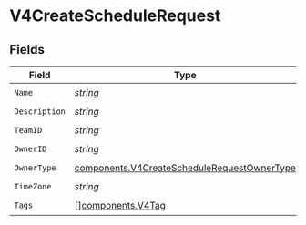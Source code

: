 # V4CreateScheduleRequest


## Fields

| Field                                                                                                      | Type                                                                                                       | Required                                                                                                   | Description                                                                                                |
| ---------------------------------------------------------------------------------------------------------- | ---------------------------------------------------------------------------------------------------------- | ---------------------------------------------------------------------------------------------------------- | ---------------------------------------------------------------------------------------------------------- |
| `Name`                                                                                                     | *string*                                                                                                   | :heavy_check_mark:                                                                                         | N/A                                                                                                        |
| `Description`                                                                                              | *string*                                                                                                   | :heavy_check_mark:                                                                                         | N/A                                                                                                        |
| `TeamID`                                                                                                   | *string*                                                                                                   | :heavy_check_mark:                                                                                         | N/A                                                                                                        |
| `OwnerID`                                                                                                  | *string*                                                                                                   | :heavy_check_mark:                                                                                         | N/A                                                                                                        |
| `OwnerType`                                                                                                | [components.V4CreateScheduleRequestOwnerType](../../models/components/v4createschedulerequestownertype.md) | :heavy_check_mark:                                                                                         | N/A                                                                                                        |
| `TimeZone`                                                                                                 | *string*                                                                                                   | :heavy_check_mark:                                                                                         | N/A                                                                                                        |
| `Tags`                                                                                                     | [][components.V4Tag](../../models/components/v4tag.md)                                                     | :heavy_check_mark:                                                                                         | N/A                                                                                                        |